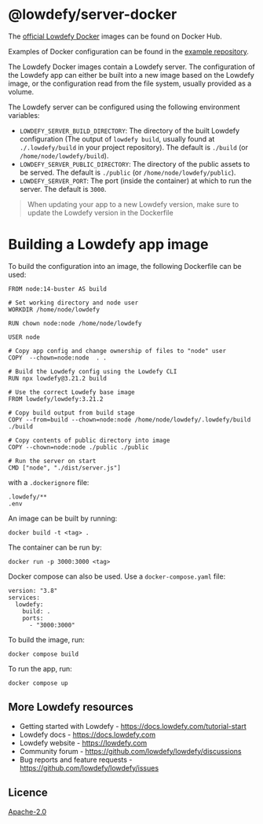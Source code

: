 # @lowdefy/server-docker

The [official Lowdefy Docker](https://hub.docker.com/repository/docker/lowdefy/lowdefy) images can be found on Docker Hub.

Examples of Docker configuration can be found in the [example repository](https://github.com/lowdefy/lowdefy-example-docker).

The Lowdefy Docker images contain a Lowdefy server. The configuration of the Lowdefy app can either be built into a new image based on the Lowdefy image, or the configuration read from the file system, usually provided as a volume.

The Lowdefy server can be configured using the following environment variables:

- `LOWDEFY_SERVER_BUILD_DIRECTORY`: The directory of the built Lowdefy configuration (The output of `lowdefy build`, usually found at `./.lowdefy/build` in your project repository). The default is `./build` (or `/home/node/lowdefy/build`).
- `LOWDEFY_SERVER_PUBLIC_DIRECTORY`: The directory of the public assets to be served. The default is `./public` (or `/home/node/lowdefy/public`).
- `LOWDEFY_SERVER_PORT`: The port (inside the container) at which to run the server. The default is `3000`.

> When updating your app to a new Lowdefy version, make sure to update the Lowdefy version in the Dockerfile

# Building a Lowdefy app image

To build the configuration into an image, the following Dockerfile can be used:

```text
FROM node:14-buster AS build

# Set working directory and node user
WORKDIR /home/node/lowdefy

RUN chown node:node /home/node/lowdefy

USER node

# Copy app config and change ownership of files to "node" user
COPY  --chown=node:node  . .

# Build the Lowdefy config using the Lowdefy CLI
RUN npx lowdefy@3.21.2 build

# Use the correct Lowdefy base image
FROM lowdefy/lowdefy:3.21.2

# Copy build output from build stage
COPY --from=build --chown=node:node /home/node/lowdefy/.lowdefy/build ./build

# Copy contents of public directory into image
COPY --chown=node:node ./public ./public

# Run the server on start
CMD ["node", "./dist/server.js"]
```

with a `.dockerignore` file:

```
.lowdefy/**
.env
```

An image can be built by running:

```
docker build -t <tag> .
```

The container can be run by:

```
docker run -p 3000:3000 <tag>
```

Docker compose can also be used. Use a `docker-compose.yaml` file:

```
version: "3.8"
services:
  lowdefy:
    build: .
    ports:
      - "3000:3000"
```

To build the image, run:

```
docker compose build
```

To run the app, run:

```
docker compose up
```

## More Lowdefy resources

- Getting started with Lowdefy - https://docs.lowdefy.com/tutorial-start
- Lowdefy docs - https://docs.lowdefy.com
- Lowdefy website - https://lowdefy.com
- Community forum - https://github.com/lowdefy/lowdefy/discussions
- Bug reports and feature requests - https://github.com/lowdefy/lowdefy/issues

## Licence

[Apache-2.0](https://github.com/lowdefy/lowdefy/blob/main/LICENSE)
